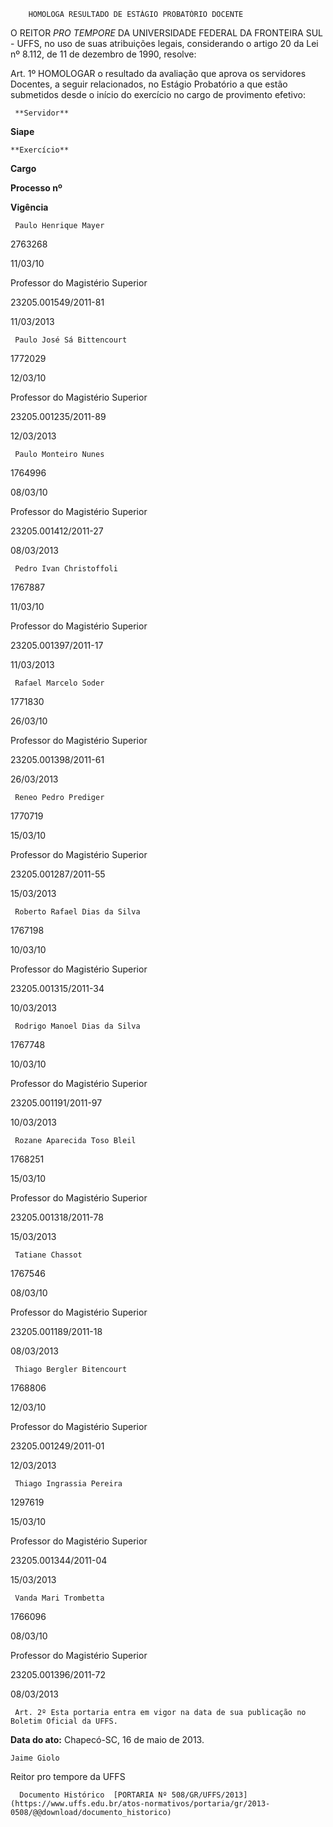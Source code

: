         HOMOLOGA RESULTADO DE ESTÁGIO PROBATÓRIO DOCENTE  

O REITOR *PRO TEMPORE* DA UNIVERSIDADE FEDERAL DA FRONTEIRA SUL - UFFS, no uso de suas atribuições legais, considerando o artigo 20 da Lei nº 8.112, de 11 de dezembro de 1990, resolve:

 Art. 1º HOMOLOGAR o resultado da avaliação que aprova os servidores Docentes, a seguir relacionados, no Estágio Probatório a que estão submetidos desde o início do exercício no cargo de provimento efetivo:

     **Servidor**

   **Siape**

    **Exercício**

   **Cargo**

   **Processo nº**

   **Vigência**

     Paulo Henrique Mayer

   2763268

   11/03/10

   Professor do Magistério Superior

   23205.001549/2011-81

   11/03/2013

     Paulo José Sá Bittencourt

   1772029

   12/03/10

   Professor do Magistério Superior

   23205.001235/2011-89

   12/03/2013

     Paulo Monteiro Nunes

   1764996

   08/03/10

   Professor do Magistério Superior

   23205.001412/2011-27

   08/03/2013

     Pedro Ivan Christoffoli

   1767887

   11/03/10

   Professor do Magistério Superior

   23205.001397/2011-17

   11/03/2013

     Rafael Marcelo Soder

   1771830

   26/03/10

   Professor do Magistério Superior

   23205.001398/2011-61

   26/03/2013

     Reneo Pedro Prediger

   1770719

   15/03/10

   Professor do Magistério Superior

   23205.001287/2011-55

   15/03/2013

     Roberto Rafael Dias da Silva

   1767198

   10/03/10

   Professor do Magistério Superior

   23205.001315/2011-34

   10/03/2013

     Rodrigo Manoel Dias da Silva

   1767748

   10/03/10

   Professor do Magistério Superior

   23205.001191/2011-97

   10/03/2013

     Rozane Aparecida Toso Bleil

   1768251

   15/03/10

   Professor do Magistério Superior

   23205.001318/2011-78

   15/03/2013

     Tatiane Chassot

   1767546

   08/03/10

   Professor do Magistério Superior

   23205.001189/2011-18

   08/03/2013

     Thiago Bergler Bitencourt

   1768806

   12/03/10

   Professor do Magistério Superior

   23205.001249/2011-01

   12/03/2013

     Thiago Ingrassia Pereira

   1297619

   15/03/10

   Professor do Magistério Superior

   23205.001344/2011-04

   15/03/2013

     Vanda Mari Trombetta

   1766096

   08/03/10

   Professor do Magistério Superior

   23205.001396/2011-72

   08/03/2013

     Art. 2º Esta portaria entra em vigor na data de sua publicação no Boletim Oficial da UFFS.

  

   **Data do ato:** Chapecó-SC, 16 de maio de 2013.   
 

    Jaime Giolo   
 Reitor pro tempore da UFFS 

      Documento Histórico  [PORTARIA Nº 508/GR/UFFS/2013](https://www.uffs.edu.br/atos-normativos/portaria/gr/2013-0508/@@download/documento_historico)     
      
